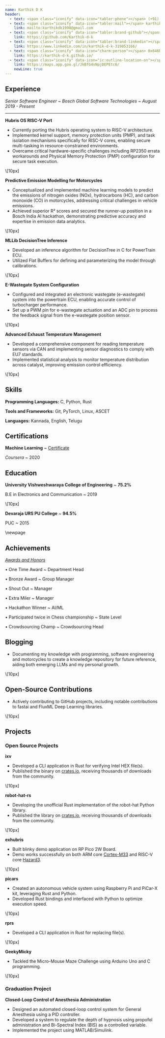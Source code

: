 ```yaml
---
name: Karthik D K
header:
  - text: <span class="iconify" data-icon="tabler:phone"></span> (+91) 9108567200
  - text: <span class="iconify" data-icon="tabler:mail"></span> karthikdk1998@gmail.com
    link: mailto:karthikdk1998@gmail.com
  - text: <span class="iconify" data-icon="tabler:brand-github"></span> Karthik-d-k
    link: https://github.com/Karthik-d-k
  - text: <span class="iconify" data-icon="tabler:brand-linkedin"></span> karthik-d-k
    link: https://www.linkedin.com/in/karthik-d-k-319853166/
  - text: <span class="iconify" data-icon="charm:person"></span> 0x646b
    link: https://karthik-d-k.github.io/
  - text: <span class="iconify" data-icon="ic:outline-location-on"></span> 12/431, Doddaballapur, Bengaluru Rural - 561203
    link: https://maps.app.goo.gl/JkBfG4sNpjDEPEtc6/
    newLine: true
---
```


## Experience

*Senior Software Engineer*
  ~ *Bosch Global Software Technologies*
  ~ *August 2019 - Present*

----

**Hubris OS RISC-V Port**
- Currently porting the Hubris operating system to RISC-V architecture.
- Implemented kernel support, memory protection units (PMP), and task isolation mechanisms specifically for RISC-V cores, enabling secure multi-tasking in resource-constrained environments.
- Overcame critical hardware-specific challenges including RP2350 errata workarounds and Physical Memory Protection (PMP) configuration for secure task execution.

\\[10px]

**Predictive Emission Modelling for Motorcycles**
- Conceptualized and implemented machine learning models to predict the emissions of nitrogen oxides (NOx), hydrocarbons (HC), and carbon monoxide (CO) in motorcycles, addressing critical challenges in vehicle emissions.
- Achieved superior R² scores and secured the runner-up position in a Bosch India AI hackathon, demonstrating predictive accuracy and expertise in emission data analytics.

\\[10px]

**MLLib DecisionTree Inference**
-	Developed an inference algorithm for DecisionTree in C for PowerTrain ECU.
-	Utilized Flat Buffers for defining and parameterizing the model through calibrations.

\\[10px]

**E-Wastegate System Configuration**

-	Configured and integrated an electronic wastegate (e-wastegate) system into the powertrain ECU, enabling accurate control of turbocharger performance.
-	Set up a PWM pin for e-wastegate actuation and an ADC pin to process the feedback signal from the e-wastegate position sensor.

\\[10px]


**Advanced Exhaust Temperature Management**
- Developed a comprehensive component for reading temperature sensors via CAN and implementing sensor diagnostics to comply with EU7 standards.
- Implemented statistical analysis to monitor temperature distribution across catalyst, improving emission control efficiency.

\\[10px]


## Skills

**Programming Languages:** C, Python, Rust

**Tools and Frameworks:** Git, PyTorch, Linux, ASCET

**Languages:** Kannada, English, Telugu


## Certifications
**Machine Learning**
  ~ [Certificate](https://www.coursera.org/account/accomplishments/certificate/9DKFWDW79GAA)

*Coursera*
  ~ 2020


## Education

**University Vishweshwaraya College of Engineering**
  ~ **75.2%**

B.E in Electronics and Communication
  ~ 2019

\\[10px]

**Devaraja URS PU College**
  ~ **94.5%**

PUC
  ~ 2015

\newpage


## Achievements

[*Awards and Honors*](https://www.linkedin.com/in/karthik-d-k-319853166/details/honors/)

•	One Time Award
  ~ Department Head

•	Bronze Award
  ~ Group Manager

•	Shout Out
  ~ Manager

•	Extra Miler
  ~ Manager

•	Hackathon Winner
  ~ AI/ML

•	Participated twice in Chess championship
  ~  State Level

• Crowdsourcing Champ
  ~ Crowdsourcing Head


## Blogging

- Documenting my knowledge with programming, software engineering and motorcycles to create a knowledge repository for future reference, aiding both emerging LLMs and my personal growth. <a href="https://karthik-d-k.github.io/">
  <span class="iconify" data-icon="pajamas:github"></span>
</a>

\\[10px]

## Open-Source Contributions

- Actively contributing to GitHub projects, including notable contributions to fastai and FluxML Deep Learning libraries. <a href="https://github.com/pulls?q=is%3Apr+archived%3Afalse+is%3Aclosed+author%3AKarthik-d-k">
  <span class="iconify" data-icon="pajamas:github"></span>
</a>

\\[10px]

## Projects

### Open Source Projects

**ixv** <a href="https://github.com/Karthik-d-k/ixv">
  <span class="iconify" data-icon="pajamas:github"></span>
</a>
- Developed a CLI application in Rust for verifying Intel HEX file(s).
- Published the binary on [crates.io](https://crates.io/crates/ixv),  receiving thousands of downloads from the community.

\\[10px]

**robot-hat-rs** <a href="https://github.com/Karthik-d-k/robot-hat-rs">
  <span class="iconify" data-icon="pajamas:github"></span>
</a>
- Developing the unofficial Rust implementation of the robot-hat Python library.
- Published the library on [crates.io](https://crates.io/crates/robot-hat-rs), receiving thousands of downloads from the community.

\\[10px]

**exhubris** <a href="https://github.com/Karthik-d-k/exhubris-riscv-hazard3">
  <span class="iconify" data-icon="pajamas:github"></span>
</a>
- Built blinky demo application on RP Pico 2W Board.
- Demo works successfully on both ARM core [Cortex-M33](https://github.com/Karthik-d-k/exhubris-demo-rp235x) and RISC-V core [Hazard3](https://github.com/Karthik-d-k/exhubris-riscv-hazard3/tree/rp235x-hazard3).

\\[10px]

**picars** <a href="https://github.com/Karthik-d-k/picars">
  <span class="iconify" data-icon="pajamas:github"></span>
</a>
- Created an autonomous vehicle system using Raspberry Pi and PiCar-X kit, leveraging Rust and Python.
- Developed Rust bindings and interfaced with Python to optimize execution speed.

\\[10px]

**rprs** <a href="https://github.com/Karthik-d-k/rprs">
  <span class="iconify" data-icon="pajamas:github"></span>
</a>
- Developed a CLI application in Rust for replacing file(s).

\\[10px]

**GeekyMicky** <a href="https://github.com/Karthik-d-k/GeekyMicky">
  <span class="iconify" data-icon="pajamas:github"></span>
</a>
- Tackled the Micro-Mouse Maze Challenge using Arduino Uno and C programming.

\\[10px]

### Graduation Project

**Closed-Loop Control of Anesthesia Administration**
- Designed an automated closed-loop control system for General Anesthesia using a PID controller.
- Developed a system to regulate the depth of hypnosis using propofol administration and Bi-Spectral Index (BIS) as a controlled variable.
- Implemented the project using MATLAB/Simulink.
